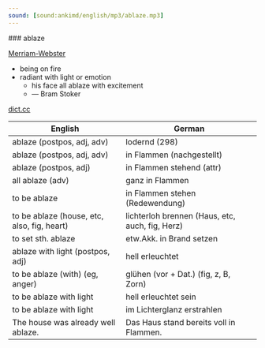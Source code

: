 ```yaml
---
sound: [sound:ankimd/english/mp3/ablaze.mp3]
---
```


\### ablaze

[Merriam-Webster](https://www.merriam-webster.com/dictionary/ablaze)

- being on fire
- radiant with light or emotion
    - his face all ablaze with excitement
    - — Bram Stoker

[dict.cc](https://www.dict.cc/ablaze)

| English        | German       |
| -------------- | ------------ |
| ablaze (postpos, adj, adv) | lodernd (298) |
| ablaze (postpos, adj, adv) | in Flammen (nachgestellt) |
| ablaze (postpos, adj) | in Flammen stehend (attr) |
| all ablaze (adv) | ganz in Flammen |
| to be ablaze | in Flammen stehen (Redewendung) |
| to be ablaze (house, etc, also, fig, heart) | lichterloh brennen (Haus, etc, auch, fig, Herz) |
| to set sth. ablaze | etw.Akk. in Brand setzen |
| ablaze with light (postpos, adj) | hell erleuchtet |
| to be ablaze (with) (eg, anger) | glühen (vor + Dat.) (fig, z, B, Zorn) |
| to be ablaze with light | hell erleuchtet sein |
| to be ablaze with light | im Lichterglanz erstrahlen |
| The house was already well ablaze. | Das Haus stand bereits voll in Flammen. |
